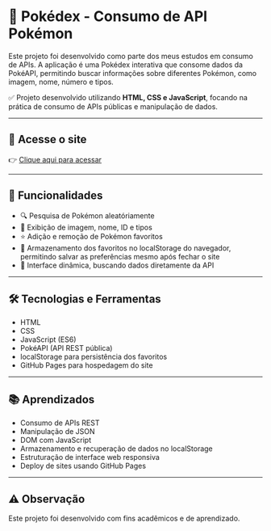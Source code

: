 # 🐾 Pokédex - Consumo de API Pokémon

Este projeto foi desenvolvido como parte dos meus estudos em consumo de APIs. A aplicação é uma Pokédex interativa que consome dados da PokéAPI, permitindo buscar informações sobre diferentes Pokémon, como imagem, nome, número e tipos.

✅ Projeto desenvolvido utilizando **HTML, CSS e JavaScript**, focando na prática de consumo de APIs públicas e manipulação de dados.

---

## 🔗 Acesse o site

👉 [Clique aqui para acessar](https://probstella.github.io/pokemon-api-site/)

---

## 🚀 Funcionalidades

- 🔍 Pesquisa de Pokémon aleatóriamente
- 📄 Exibição de imagem, nome, ID e tipos  
- ⭐ Adição e remoção de Pokémon favoritos  
- 💾 Armazenamento dos favoritos no localStorage do navegador, permitindo salvar as preferências mesmo após fechar o site  
- 🔄 Interface dinâmica, buscando dados diretamente da API  

---

## 🛠 Tecnologias e Ferramentas

- HTML  
- CSS  
- JavaScript (ES6)  
- PokéAPI (API REST pública)  
- localStorage para persistência dos favoritos  
- GitHub Pages para hospedagem do site  

---

## 📚 Aprendizados

- Consumo de APIs REST  
- Manipulação de JSON   
- DOM com JavaScript  
- Armazenamento e recuperação de dados no localStorage  
- Estruturação de interface web responsiva  
- Deploy de sites usando GitHub Pages  

---

## ⚠️ Observação

Este projeto foi desenvolvido com fins acadêmicos e de aprendizado.

